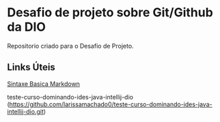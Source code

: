 # Desafio de projeto sobre Git/Github da DIO
Repositorio  criado para o Desafio de Projeto.

## Links Úteis 
[Sintaxe Basica Markdown](https://www.markdownguide.org/basic-syntax/)



teste-curso-dominando-ides-java-intellij-dio (https://github.com/larissamachado0/teste-curso-dominando-ides-java-intellij-dio.git)
